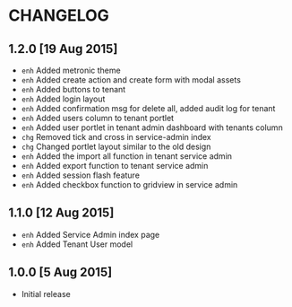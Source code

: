 CHANGELOG
=====

1.2.0 [19 Aug 2015]
-----

* `enh` Added metronic theme
* `enh` Added create action and create form with modal assets
* `enh` Added buttons to tenant
* `enh` Added login layout
* `enh` Added confirmation msg for delete all, added audit log for tenant
* `enh` Added users column to tenant portlet
* `enh` Added user portlet in tenant admin dashboard with tenants column
* `chg` Removed tick and cross in service-admin index
* `chg` Changed portlet layout similar to the old design
* `enh` Added the import all function in tenant service admin
* `enh` Added export function to tenant service admin
* `enh` Added session flash feature
* `enh` Added checkbox function to gridview in service admin

1.1.0 [12 Aug 2015]
-----

* `enh` Added Service Admin index page
* `enh` Added Tenant User model


1.0.0 [5 Aug 2015]
-----

* Initial release
